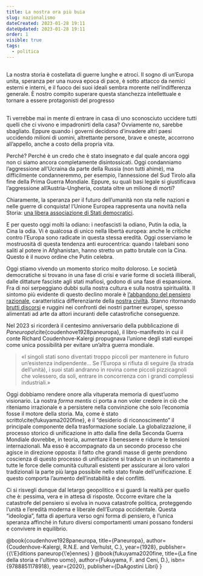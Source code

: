 ```yaml
---
title: La nostra ora più buia
slug: nazionalismo
dateCreated: 2023-01-28 19:11
dateUpdated: 2023-01-28 19:11
order: 1
visible: true
tags:
  - politica
---
```


##

<p class="subtitle">
La nostra storia è costellata di guerre lunghe e atroci. Il sogno di un’Europa unita, speranza per una nuova epoca di pace, è sotto attacco da nemici esterni e interni, e il fuoco dei suoi ideali sembra morente nell’indifferenza generale. È nostro compito superare questa stanchezza intellettuale e tornare a essere protagonisti del progresso
</p>

##

<span class="newthought">Ti verrebbe</span> mai in mente di entrare in casa di uno sconosciuto uccidere tutti quelli che ci vivono e impadronirti della casa? Ovviamente no, sarebbe sbagliato. Eppure quando i governi decidono d’invadere altri paesi uccidendo milioni di uomini, altrettante persone, brave e oneste, accorrono all’appello, anche a costo della propria vita.

Perché? Perché è un credo che è stato insegnato e dal quale ancora oggi non ci siamo ancora completamente disintossicati. Oggi condanniamo l’aggressione all’Ucraina da parte della Russia (non tutti ahimè), ma difficilmente condanneremmo, per esempio, l’annessione del Sud Tirolo alla fine della Prima Guerra Mondiale. Eppure, su quali basi legale si giustificava l’aggressione all’Austria-Ungheria, costata oltre un milione di morti?

Chiaramente, la speranza per il futuro dell’umanità non sta nelle nazioni e nelle guerre di conquista! l’Unione Europea rappresenta una novità nella Storia: [una libera associazione di Stati democratici](/notes/democrazia/).

E per questo oggi molti la odiano: i neofascisti la odiano, Putin la odia, la Cina la odia. Vi è qualcosa di unico nella libertà europea: anche le critiche contro l’Europa sono radicate in questa stessa eredità. Oggi osserviamo le mostruosità di questa tendenza anti eurocentrica: quando i talebani sono saliti al potere in Afghanistan, hanno stretto un patto brutale con la Cina. Questo è il nuovo ordine che Putin celebra.

Oggi stiamo vivendo un momento storico molto doloroso. Le società democratiche si trovano in una fase di crisi e varie forme di società illiberali, dalle dittature fasciste agli stati mafiosi, godono di una fase di espansione. Fra di noi serpeggiano dubbi sulla nostra cultura e sulla nostra spiritualità. Il sintomo più evidente di questo declino morale è [l’abbandono del pensiero razionale](/notes/complottismo/), caratteristica differenziante della [nostra civiltà](/notes/occidente/). Stanno ritornando [brutti discorsi](/notes/politicamente-scorretto/) e ruggini nei confronti dei nostri partner europei, spesso alimentati ad arte da attori incuranti delle catastrofiche conseguenze.

Nel 2023 si ricorderà il centesimo anniversario della pubblicazione di _Paneuropa_\cite{coudenhove1928paneuropa}, il libro-manifesto in cui il conte Richard Coudenhove-Kalergi propugnava l’unione degli stati europei come unica possibilità per evitare un’altra guerra mondiale.

<div class="epigraph">

 > «I singoli stati sono diventati troppo piccoli per mantenere in futuro un’esistenza indipendente… Se l’Europa si rifiuta di seguire (la strada dell’unità), i suoi stati andranno in rovina come piccoli pizzicagnoli che volessero, da soli, entrare in concorrenza con i grandi complessi industriali.»

</div>

Oggi dobbiamo rendere onore alla vituperata memoria di quest’uomo visionario. La nostra _forma mentis_ ci porta a non voler credere in ciò che riteniamo irrazionale e a persistere nella convinzione che solo l’economia fosse il motore della storia. Ma, come è stato scritto\cite{fukuyama2020fine}, è il “desiderio di riconoscimento” il principale componente della trasformazione sociale. La globalizzazione, il processo storico di unificazione in atto dalla fine della Seconda Guerra Mondiale dovrebbe, in teoria, aumentare il benessere e ridurre le tensioni internazionali. Ma esso è accompagnato da un secondo processo che agisce in direzione opposta: il fatto che grandi masse di gente prendono coscienza di questo processo di unificazione si traduce in un incitamento a tutte le force delle comunità culturali esistenti per assicurare ai loro valori tradizionali la parte più larga possibile nello stato finale dell’unificazione. E questo comporta l’aumento dell’instabilità e dei conflitti.

Ci si risvegli dunque dal letargo geopolitico e si guardi la realtà per quello che è: pessima, vera e in attesa di risposte. Occorre evitare che la catastrofe del pensiero si evolva in nuova catastrofe politica, proteggendo l’unità e l’eredità moderna e liberale dell’Europa occidentale. Questa “ideologia”, fatta di apertura verso ogni forma di pensiero, è l’unica speranza affinché in futuro diversi comportamenti umani possano fondersi e convivere in equilibrio.

<bibliography>
@book{coudenhove1928paneuropa,
  title={Paneuropa},
  author={Coudenhove-Kalergi, R.N.E. and Verhulst, C.},
  year={1928},
  publisher={{\'E}ditions paneurop{\'e}ennes}
}
@book{fukuyama2020fine,
  title={La fine della storia e l'ultimo uomo},
  author={Fukuyama, F. and Ceni, D.},
  isbn={9788851178918},
  year={2020},
  publisher={DaAgostini Libri}
}
</bibliography>
